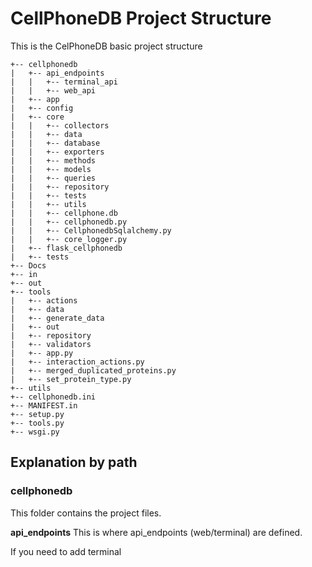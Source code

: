 # CellPhoneDB Project Structure

This is the CelPhoneDB basic project structure

```
+-- cellphonedb
|   +-- api_endpoints
|   |   +-- terminal_api
|   |   +-- web_api
|   +-- app
|   +-- config
|   +-- core
|   |   +-- collectors
|   |   +-- data
|   |   +-- database
|   |   +-- exporters
|   |   +-- methods
|   |   +-- models
|   |   +-- queries
|   |   +-- repository
|   |   +-- tests
|   |   +-- utils
|   |   +-- cellphone.db
|   |   +-- cellphonedb.py
|   |   +-- CellphonedbSqlalchemy.py
|   |   +-- core_logger.py
|   +-- flask_cellphonedb
|   +-- tests
+-- Docs
+-- in
+-- out
+-- tools
|   +-- actions
|   +-- data
|   +-- generate_data
|   +-- out
|   +-- repository
|   +-- validators
|   +-- app.py
|   +-- interaction_actions.py
|   +-- merged_duplicated_proteins.py
|   +-- set_protein_type.py
+-- utils
+-- cellphonedb.ini
+-- MANIFEST.in
+-- setup.py
+-- tools.py
+-- wsgi.py

```

## Explanation by path
### cellphonedb
This folder contains the project files. 

**api_endpoints** 
This is where api_endpoints (web/terminal) are defined.

If you need to add terminal 